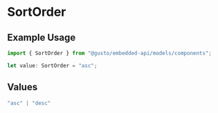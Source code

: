# SortOrder

## Example Usage

```typescript
import { SortOrder } from "@gusto/embedded-api/models/components";

let value: SortOrder = "asc";
```

## Values

```typescript
"asc" | "desc"
```